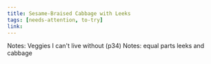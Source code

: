 ```yaml
---
title: Sesame-Braised Cabbage with Leeks
tags: [needs-attention, to-try]
link: 
---
```

Notes: Veggies I can't live without (p34)
Notes: equal parts leeks and cabbage

